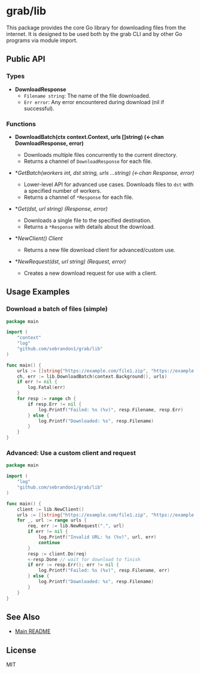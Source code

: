 # grab/lib

This package provides the core Go library for downloading files from the internet. It is designed to be used both by the grab CLI and by other Go programs via module import.

## Public API

### Types

- **DownloadResponse**
  - `Filename string`: The name of the file downloaded.
  - `Err error`: Any error encountered during download (nil if successful).

### Functions

- **DownloadBatch(ctx context.Context, urls []string) (<-chan DownloadResponse, error)**
  - Downloads multiple files concurrently to the current directory.
  - Returns a channel of `DownloadResponse` for each file.

- **GetBatch(workers int, dst string, urls ...string) (<-chan *Response, error)**
  - Lower-level API for advanced use cases. Downloads files to `dst` with a specified number of workers.
  - Returns a channel of `*Response` for each file.

- **Get(dst, url string) (*Response, error)**
  - Downloads a single file to the specified destination.
  - Returns a `*Response` with details about the download.

- **NewClient() *Client**
  - Returns a new file download client for advanced/custom use.

- **NewRequest(dst, url string) (*Request, error)**
  - Creates a new download request for use with a client.

## Usage Examples

### Download a batch of files (simple)

```go
package main

import (
	"context"
	"log"
	"github.com/sebrandon1/grab/lib"
)

func main() {
	urls := []string{"https://example.com/file1.zip", "https://example.com/file2.zip"}
	ch, err := lib.DownloadBatch(context.Background(), urls)
	if err != nil {
		log.Fatal(err)
	}
	for resp := range ch {
		if resp.Err != nil {
			log.Printf("Failed: %s (%v)", resp.Filename, resp.Err)
		} else {
			log.Printf("Downloaded: %s", resp.Filename)
		}
	}
}
```

### Advanced: Use a custom client and request

```go
package main

import (
	"log"
	"github.com/sebrandon1/grab/lib"
)

func main() {
	client := lib.NewClient()
	urls := []string{"https://example.com/file1.zip", "https://example.com/file2.zip"}
	for _, url := range urls {
		req, err := lib.NewRequest(".", url)
		if err != nil {
			log.Printf("Invalid URL: %s (%v)", url, err)
			continue
		}
		resp := client.Do(req)
		<-resp.Done // wait for download to finish
		if err := resp.Err(); err != nil {
			log.Printf("Failed: %s (%v)", resp.Filename, err)
		} else {
			log.Printf("Downloaded: %s", resp.Filename)
		}
	}
}
```

## See Also

- [Main README](../README.md)

## License

MIT
